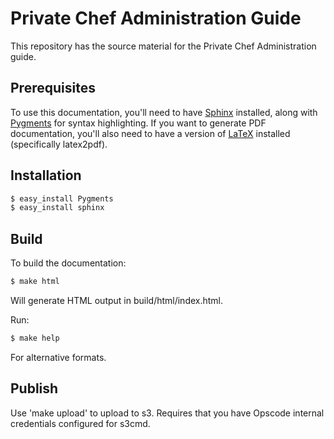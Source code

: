 # Private Chef Administration Guide

This repository has the source material for the Private Chef Administration guide. 

## Prerequisites

To use this documentation, you'll need to have [Sphinx](http://sphinx.pocoo.org) installed,
along with [Pygments](http://pygments.org) for syntax highlighting. If you want to generate
PDF documentation, you'll also need to have a version of [LaTeX](http://www.latex-project.org/)
installed (specifically latex2pdf).

## Installation

```bash
$ easy_install Pygments
$ easy_install sphinx
```

## Build

To build the documentation:

```bash
$ make html
```

Will generate HTML output in build/html/index.html.

Run:

```bash
$ make help
```

For alternative formats.

## Publish

Use 'make upload' to upload to s3. Requires that you have Opscode internal credentials configured for s3cmd.
